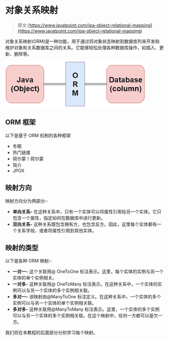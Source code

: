 # 对象关系映射

> 原文:[https://www.javatpoint.com/jpa-object-relational-mapping](https://www.javatpoint.com/jpa-object-relational-mapping)

对象关系映射(ORM)是一种功能，用于通过将对象状态映射到数据库列来开发和维护对象和关系数据库之间的关系。它能够轻松处理各种数据库操作，如插入、更新、删除等。

![JPA Object Relational Mapping](img/6c037feecd486daa3c1729d66b26a1f2.png)

## ORM 框架

以下是基于 ORM 机制的各种框架

*   冬眠
*   热门链接
*   荷尔蒙！荷尔蒙
*   简介
*   JPOX

## 映射方向

映射方向分为两部分:-

*   **单向关系-** 在这种关系中，只有一个实体可以将属性引用给另一个实体。它只包含一个属性，指定如何在数据库中进行更新。
*   **双向关系-** 这种关系既包含拥有方，也包含反方。因此，这里每个实体都有一个关系字段，或者将属性引用到其他实体。

## 映射的类型

以下是各种 ORM 映射:-

*   **一对一-** 这个关联用@ OneToOne 标注表示。这里，每个实体的实例与另一个实体的单个实例相关。
*   **一对多-** 这种关联用@ OneToMany 标注表示。在这种关系中，一个实体的实例可以与另一个实体的多个实例相关联。
*   **多对一-** 该映射由@ManyToOne 标注定义。在这种关系中，一个实体的多个实例可以与另一个实体的单个实例相关联。
*   **多对多-** 这种关联用@ManyToMany 标注表示。这里，一个实体的多个实例可以与另一个实体的多个实例相关联。在这个映射中，任何一方都可以是欠一方。

我们将在本教程的后面部分分别学习每个映射。
